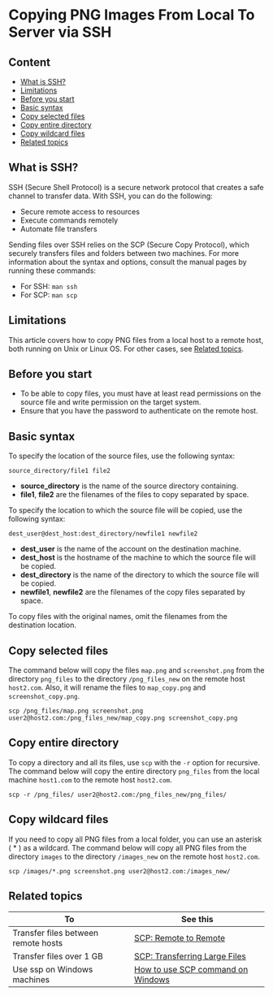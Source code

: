 # Copying PNG Images From Local To Server via SSH

## Content

- [What is SSH?](#what-is-ssh)
- [Limitations](#limitations)
- [Before you start](#before-you-start)
- [Basic syntax](#basic-syntax)
- [Copy selected files](#copy-selected-files)
- [Copy entire directory](#copy-entire-directory)
- [Copy wildcard files](#copy-wildcard-fies)
- [Related topics](#related-topics)

## What is SSH?<a id="what-is-ssh"></a>

SSH (Secure Shell Protocol) is a secure network protocol that creates a safe channel to transfer data. With SSH, you can do the following:

- Secure remote access to resources
- Execute commands remotely
- Automate file transfers

Sending files over SSH relies on the SCP (Secure Copy Protocol), which securely transfers files and folders between two machines. For more information about the syntax and options, consult the manual pages by running these commands:

- For SSH: `man ssh` 
- For SCP: `man scp`

## Limitations<a id="limitations"></a>

This article covers how to copy PNG files from a local host to a remote host, both running on Unix or Linux OS. For other cases, see [Related topics](#related-topics).

## Before you start<a id="before-you-start"></a>

- To be able to copy files, you must have at least read permissions on the source file and write permission on the target system.
- Ensure that you have the password to authenticate on the remote host.

## Basic syntax<a id="basic-syntax"></a>

To specify the location of the source files, use the following syntax:

`source_directory/file1 file2`

- **source_directory** is the name of the source directory containing.
- **file1**, **file2** are the filenames of the files to copy separated by space.

To specify the location to which the source file will be copied, use the following syntax:

`dest_user@dest_host:dest_directory/newfile1 newfile2`

- **dest_user** is the name of the account on the destination machine.
- **dest_host** is the hostname of the machine to which the source file will be copied.
- **dest_directory** is the name of the directory to which the source file will be copied.
- **newfile1**, **newfile2** are the filenames of the copy files separated by space.

To copy files with the original names, omit the filenames from the destination location.

## Copy selected files<a id="copy-selected-files"></a>

The command below will copy the files `map.png` and `screenshot.png` from the directory `png_files` to the directory `/png_files_new` on the remote host `host2.com`. Also, it will rename the files to `map_copy.png` and `screenshot_copy.png`.

`scp /png_files/map.png screenshot.png user2@host2.com:/png_files_new/map_copy.png screenshot_copy.png`

## Copy entire directory<a id="copy-entire-directory"></a>

To copy a directory and all its files, use `scp` with the `-r` option for recursive. The command below will copy the entire directory `png_files` from the local machine `host1.com` to the remote host `host2.com`.

`scp -r /png_files/ user2@host2.com:/png_files_new/png_files/`

## Copy wildcard files<a id="copy-wildcard-fies"></a>

If you need to copy all PNG files from a local folder, you can use an asterisk ( * ) as a wildcard. The command below will copy all PNG files from the directory `images` to the directory `/images_new` on the remote host `host2.com`.

`scp /images/*.png screenshot.png user2@host2.com:/images_new/`

## Related topics<a id="related-topics"></a>

|To                                  |See this   |
| ---------------------------------- | --------- |
|Transfer files between remote hosts |[SCP: Remote to Remote](https://www.google.ru/search?q=SCP+remote+to+remote)|
|Transfer files over 1 GB            |[SCP: Transferring Large Files](https://unix.stackexchange.com/questions/190537/transferring-large-8-gb-files-over-ssh)|
|Use ssp on Windows machines         |[How to use SCP command on Windows](https://success.tanaza.com/s/article/How-to-use-SCP-command-on-Windows)|
